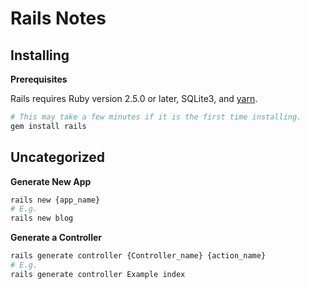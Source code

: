 # Rails Notes


## Installing

**Prerequisites**

Rails requires Ruby version 2.5.0 or later, SQLite3, and [yarn].

```sh
# This may take a few minutes if it is the first time installing.
gem install rails
```


## Uncategorized

**Generate New App**

```sh
rails new {app_name}
# E.g.
rails new blog
```

**Generate a Controller**

```sh
rails generate controller {Controller_name} {action_name}
# E.g.
rails generate controller Example index
```


[yarn]: https://yarnpkg.com/
